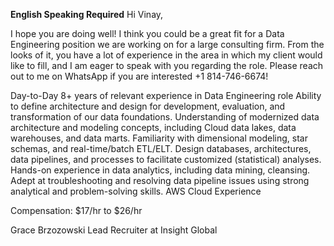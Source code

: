 **English Speaking Required**
Hi Vinay,

I hope you are doing well! I think you could be a great fit for a Data Engineering position we are working on for a large consulting firm. From the looks of it, you have a lot of experience in the area in which my client would like to fill, and I am eager to speak with you regarding the role. Please reach out to me on WhatsApp if you are interested +1 814-746-6674!

Day-to-Day 
8+ years of relevant experience in Data Engineering role
Ability to define architecture and design for development, evaluation, and transformation of our data foundations.
Understanding of modernized data architecture and modeling concepts, including Cloud data lakes, data warehouses, and data marts. Familiarity with dimensional modeling, star schemas, and real-time/batch ETL/ELT.
Design databases, architectures, data pipelines, and processes to facilitate customized (statistical) analyses.
Hands-on experience in data analytics, including data mining, cleansing.
Adept at troubleshooting and resolving data pipeline issues using strong analytical and problem-solving skills.
AWS Cloud Experience

Compensation:
$17/hr to $26/hr

Grace Brzozowski
Lead Recruiter at Insight Global
